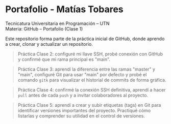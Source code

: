 # Portafolio - Matías Tobares

Tecnicatura Universitaria en Programación – UTN  
Materia: GitHub – Portafolio (Clase 1)

Este repositorio forma parte de la práctica inicial de GitHub, donde aprendo a crear, clonar y actualizar un repositorio.

> Práctica Clase 2: configuré mi llave SSH, probé conexión con GitHub y confirmé que mi rama principal es "main".

> Práctica Clase 3: aprendí la diferencia entre las ramas "master" y "main", configuré Git para usar "main" por defecto y probé el comando `gitk` para visualizar el historial de commits de forma gráfica.

> Práctica Clase 4: confirmé la conexión SSH definitiva, aprendí a hacer `pull` antes de cada `push` y a invitar colaboradores al proyecto.

> Práctica Clase 5: aprendí a crear y subir etiquetas (tags) en Git para identificar versiones importantes del proyecto. Practiqué cómo listarlas y comprender su utilidad en el control de versiones.
